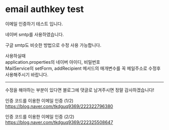 # email authkey test
이메일 인증하기 테스트 입니다.

네이버 smtp를 사용하였습니다.

구글 smtp도 비슷한 방법으로 수정 사용 가능합니다.
 
사용하실때  
application.properties의 네이버 아이디, 비밀번호   
MailService의 setForm, addRecipient 메서드의 매개변수를 꼭 메일주소로 수정후 사용해주시기 바랍니다.  

---


수정을 해야하는 부분이 있다면 블로그에 댓글로 남겨주시면 정말 감사하겠습니다!


인증 코드를 이용한 이메일 인증 (1/2)  
https://blog.naver.com/tkdguq9369/222322796380

인증 코드를 이용한 이메일 인증 (2/2)  
https://blog.naver.com/tkdguq9369/222325508647

